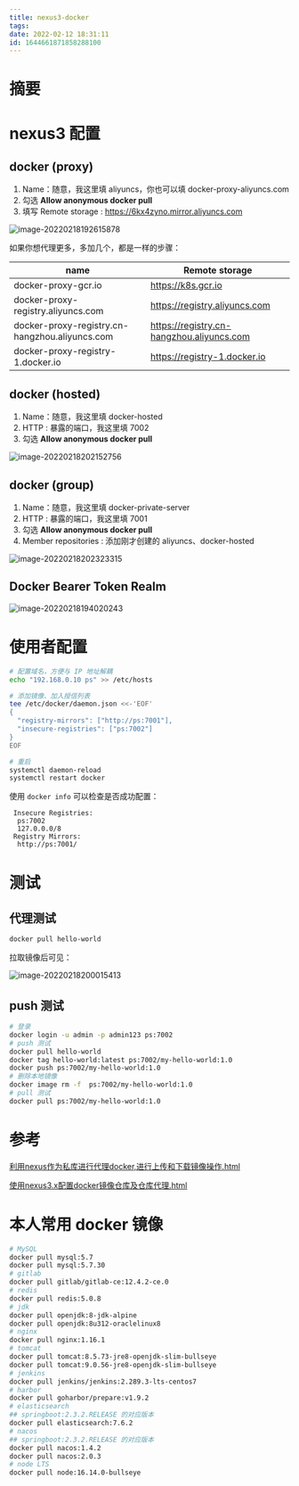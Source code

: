 ```yaml
---
title: nexus3-docker
tags: 
date: 2022-02-12 18:31:11
id: 1644661871858288100
---
```

# 摘要

# nexus3 配置

## docker (proxy)

1. Name：随意，我这里填 aliyuncs，你也可以填 docker-proxy-aliyuncs.com
2. 勾选 **Allow anonymous docker pull** 
3. 填写 Remote storage : https://6kx4zyno.mirror.aliyuncs.com

![image-20220218192615878](assets/images/image-20220218192615878.png)

如果你想代理更多，多加几个，都是一样的步骤：

| name                                           | Remote storage                            |
| ---------------------------------------------- | ----------------------------------------- |
| docker-proxy-gcr.io                            | https://k8s.gcr.io                        |
| docker-proxy-registry.aliyuncs.com             | https://registry.aliyuncs.com             |
| docker-proxy-registry.cn-hangzhou.aliyuncs.com | https://registry.cn-hangzhou.aliyuncs.com |
| docker-proxy-registry-1.docker.io              | https://registry-1.docker.io              |

## docker (hosted)

1. Name：随意，我这里填 docker-hosted
2. HTTP : 暴露的端口，我这里填 7002
3. 勾选 **Allow anonymous docker pull** 

![image-20220218202152756](assets/images/image-20220218202152756.png)

## docker (group)

1. Name：随意，我这里填 docker-private-server
2. HTTP : 暴露的端口，我这里填 7001
3. 勾选 **Allow anonymous docker pull** 
4. Member repositories : 添加刚才创建的 aliyuncs、docker-hosted 

![image-20220218202323315](assets/images/image-20220218202323315.png)

## Docker Bearer Token Realm

![image-20220218194020243](assets/images/image-20220218194020243.png)

# 使用者配置

```sh
# 配置域名，方便与 IP 地址解耦
echo "192.168.0.10 ps" >> /etc/hosts

# 添加镜像、加入授信列表
tee /etc/docker/daemon.json <<-'EOF'
{
  "registry-mirrors": ["http://ps:7001"],
  "insecure-registries": ["ps:7002"]
}
EOF

# 重启
systemctl daemon-reload
systemctl restart docker
```

使用 `docker info` 可以检查是否成功配置：

```
 Insecure Registries:
  ps:7002
  127.0.0.0/8
 Registry Mirrors:
  http://ps:7001/
```

# 测试

## 代理测试

```sh
docker pull hello-world
```

拉取镜像后可见：

![image-20220218200015413](assets/images/image-20220218200015413.png)

## push 测试

```sh
# 登录 
docker login -u admin -p admin123 ps:7002
# push 测试
docker pull hello-world
docker tag hello-world:latest ps:7002/my-hello-world:1.0
docker push ps:7002/my-hello-world:1.0
# 删除本地镜像
docker image rm -f  ps:7002/my-hello-world:1.0
# pull 测试
docker pull ps:7002/my-hello-world:1.0
```

# 参考

 [利用nexus作为私库进行代理docker,进行上传和下载镜像操作.html](assets\references\利用nexus作为私库进行代理docker,进行上传和下载镜像操作.html) 

 [使用nexus3.x配置docker镜像仓库及仓库代理.html](assets\references\使用nexus3.x配置docker镜像仓库及仓库代理.html) 





# 本人常用 docker 镜像

```sh
# MySQL
docker pull mysql:5.7
docker pull mysql:5.7.30
# gitlab
docker pull gitlab/gitlab-ce:12.4.2-ce.0
# redis
docker pull redis:5.0.8
# jdk
docker pull openjdk:8-jdk-alpine
docker pull openjdk:8u312-oraclelinux8
# nginx 
docker pull nginx:1.16.1
# tomcat
docker pull tomcat:8.5.73-jre8-openjdk-slim-bullseye
docker pull tomcat:9.0.56-jre8-openjdk-slim-bullseye
# jenkins
docker pull jenkins/jenkins:2.289.3-lts-centos7
# harbor
docker pull goharbor/prepare:v1.9.2
# elasticsearch
## springboot:2.3.2.RELEASE 的对应版本
docker pull elasticsearch:7.6.2
# nacos
## springboot:2.3.2.RELEASE 的对应版本
docker pull nacos:1.4.2
docker pull nacos:2.0.3
# node LTS
docker pull node:16.14.0-bullseye
```





